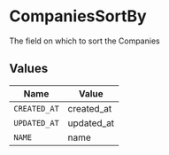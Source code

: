 # CompaniesSortBy

The field on which to sort the Companies


## Values

| Name         | Value        |
| ------------ | ------------ |
| `CREATED_AT` | created_at   |
| `UPDATED_AT` | updated_at   |
| `NAME`       | name         |